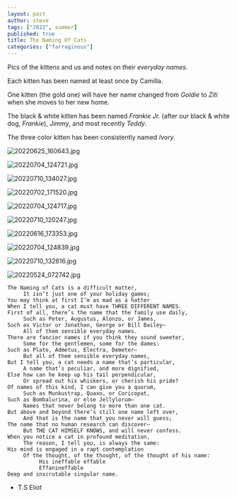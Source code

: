 ```yaml
---
layout: post
author: steve
tags: ["2022", summer]
published: true
title: The Naming Of Cats
categories: ["farraginous"]
---
```

Pics of the kittens and us and notes on their *everyday names*.  

Each kitten has been named at least once by Camilla.  

One kitten (the gold one) will have her name changed from *Goldie* to *Ziti* when she moves to her new home. 

The black & white kitten has been named *Frankie Jr.* (after our black & white dog, *Frankie*), *Jimmy*, and most recently *Teddy*.

The three color kitten has been consistently named *Ivory*.

![20220625_160643.jpg]({{site.pics_url}}/assets/media/20220625_160643.jpg)

![20220704_124721.jpg]({{site.pics_url}}/assets/media/20220704_124721.jpg)

![20220710_134027.jpg]({{site.pics_url}}/assets/media/20220710_134027.jpg)

![20220702_171520.jpg]({{site.pics_url}}/assets/media/20220702_171520.jpg)

![20220704_124717.jpg]({{site.pics_url}}/assets/media/20220704_124717.jpg)

![20220710_120247.jpg]({{site.pics_url}}/assets/media/20220710_120247.jpg)

![20220616_173353.jpg]({{site.pics_url}}/assets/media/20220616_173353.jpg)

![20220704_124839.jpg]({{site.pics_url}}/assets/media/20220704_124839.jpg)

![20220710_132816.jpg]({{site.pics_url}}/assets/media/20220710_132816.jpg)

![20220524_072742.jpg]({{site.pics_url}}/assets/media/20220524_072742.jpg)

```
The Naming of Cats is a difficult matter,  
     It isn’t just one of your holiday games;  
You may think at first I’m as mad as a hatter  
When I tell you, a cat must have THREE DIFFERENT NAMES.  
First of all, there’s the name that the family use daily,  
     Such as Peter, Augustus, Alonzo, or James,  
Such as Victor or Jonathan, George or Bill Bailey—  
     All of them sensible everyday names.  
There are fancier names if you think they sound sweeter,  
     Some for the gentlemen, some for the dames:  
Such as Plato, Admetus, Electra, Demeter—  
     But all of them sensible everyday names,  
But I tell you, a cat needs a name that’s particular,  
     A name that’s peculiar, and more dignified,  
Else how can he keep up his tail perpendicular,  
     Or spread out his whiskers, or cherish his pride?  
Of names of this kind, I can give you a quorum,  
     Such as Munkustrap, Quaxo, or Coricopat,  
Such as Bombalurina, or else Jellylorum—  
     Names that never belong to more than one cat.  
But above and beyond there’s still one name left over,  
     And that is the name that you never will guess;  
The name that no human research can discover—  
     But THE CAT HIMSELF KNOWS, and will never confess.  
When you notice a cat in profound meditation,  
     The reason, I tell you, is always the same:  
His mind is engaged in a rapt contemplation  
     Of the thought, of the thought, of the thought of his name:  
          His ineffable effable  
          Effanineffable  
Deep and inscrutable singular name.  
```

- T.S Eliot

